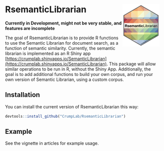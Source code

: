 # RsemanticLibrarian <img src='man/figures/logo.png' align="right" height="138" />

<!-- badges: start -->
<!-- badges: end -->

**Currently in Development, might not be very stable, and features are incomplete**

The goal of RsemanticLibrarian is to provide R functions to use the Semantic Librarian for document search, as a function of semantic similarity. Currently, the semantic librarian is implemented as an R Shiny app [https://crumplab.shinyapps.io/SemanticLibrarian](https://crumplab.shinyapps.io/SemanticLibrarian). This package will allow similar operations to be run in R, without the Shiny App. Additionally, the goal is to add additional functions to build your own corpus, and run your own version of Semantic Librarian, using a custom corpus.

## Installation

You can install the current version of RsemanticLibrarian this way:

``` r
devtools::install_github("CrumpLab/RsemanticLibrarian")
```

## Example

See the vignette in articles for example usage.

